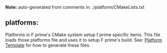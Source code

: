 **Note:** auto-generated from comments in: ./platform/CMakeLists.txt

## platforms:

Platforms in F prime's CMake system setup f prime specific items. This file loads those platforms
file and uses it to setup F prime's build. See: [Platform Template](./platform/platform-template.md) for how to
generate these files.



